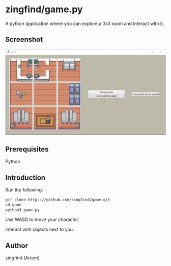 # zingfind/game.py

A python application where you can explore a 3x3 room and interact with it.

## Screenshot

![Screenshot](screenshot/screenshot.png)

## Prerequisites

Python

## Introduction

Run the following:

```
git clone https://github.com/zingfind/game.git
cd game
python3 game.py
```

Use WASD to move your character.

Interact with objects next to you.

## Author

zingfind (Artem)
